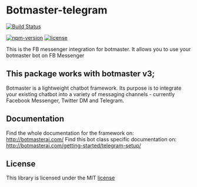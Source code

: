 # Botmaster-telegram

[![Build Status](https://travis-ci.org/botmasterai/botmaster-telegram.svg?branch=master)](https://travis-ci.org/botmasterai/botmaster-telegram)
<!--[![Coverage Status](https://coveralls.io/repos/github/botmasterai/botmaster-telegram/badge.svg?branch=master)](https://coveralls.io/github/botmasterai/botmaster-telegram?branch=master)-->
[![npm-version](https://img.shields.io/npm/v/botmaster-telegram.svg)](https://www.npmjs.com/package/botmaster-telegram)
[![license](https://img.shields.io/github/license/mashape/apistatus.svg?maxAge=2592000)](LICENSE)

This is the FB messenger integration for botmaster. It allows you to use your 
botmaster bot on FB Messenger

This package works with botmaster v3;
---

Botmaster is a lightweight chatbot framework. Its purpose is to integrate your existing chatbot into a variety of messaging channels - currently Facebook Messenger, Twitter DM and Telegram.

## Documentation

Find the whole documentation for the framework on: http://botmasterai.com/
Find this bot class specific documentation on: http://botmasterai.com/getting-started/telegram-setup/

## License

This library is licensed under the MIT [license](LICENSE)
